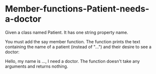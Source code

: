# Member-functions-Patient-needs-a-doctor
Given a class named Patient. It has one string property name.

You must add the say member function. The function prints the text containing the name of a patient (instead of "...") and their desire to see a doctor:

Hello, my name is ..., I need a doctor.
The function doesn't take any arguments and returns nothing.


